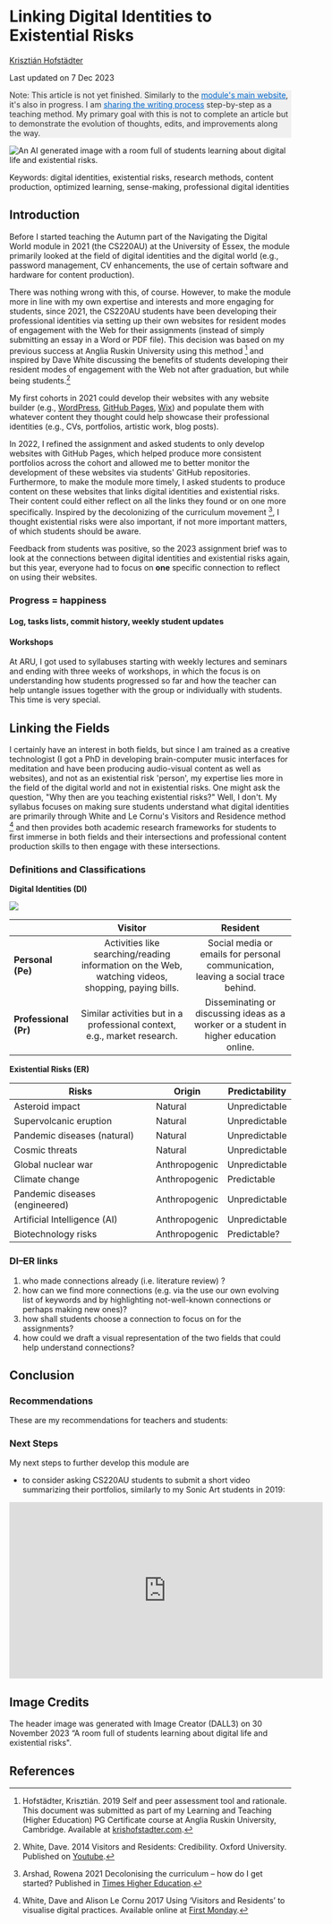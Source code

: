 <!--
## Tasks
  - centered images if not full width
- can I address the students with 'you' here?
- can I then recontextualize it for a research paper?
- can I see previous version of the website in the browser using GitHub?
  - can I ask via survey for feedback from
    - all students since 2021 
    - staff at Essex or elsewhere
-->

# Linking Digital Identities to Existential Risks
<!-- could it be the research question e.g. how to link ... ? -->

[Krisztián Hofstädter](https://krishofstadter.com/)

Last updated on 7 Dec 2023 <!-- to amend every time the file is updated -->

<p style="background-color: #f0f0f0; color: #333;">Note: This article is not yet finished. Similarly to the <a href="https://navigatingthedigitalworld.com/" style="color:#0066cc;">module's main website</a>, it's also in progress. I am <a href="https://github.com/khofstadter/CS220AU-DP/commits/main/index.md" style="color:#0066cc;">sharing the writing process</a> step-by-step as a teaching method. My primary goal with this is not to complete an article but to demonstrate the evolution of thoughts, edits, and improvements along the way.</p>

![An AI generated image with a room full of students learning about digital life and existential risks.](assets/img/2023-11-30-students-digital-life-existential-risks-bing-dalle.jpg)

Keywords: digital identities, existential risks, research methods, content production, optimized learning, sense-making, professional digital identities

## Introduction
Before I started teaching the Autumn part of the Navigating the Digital World module in 2021 (the CS220AU) at the University of Essex, the module primarily looked at the field of digital identities and the digital world (e.g., password management, CV enhancements, the use of certain software and hardware for content production<!-- what else?-->).

<!-- explain that AU is more practical and SP more theoretical? -->

There was nothing wrong with this, of course. However, to make the module more in line with my own expertise and interests and more engaging for students, since 2021, the CS220AU students have been developing their professional identities via setting up their own websites for resident modes of engagement with the Web for their assignments (instead of simply submitting an essay in a Word or PDF file). This decision was based on my previous success at Anglia Ruskin University using this method [^Hofstadter2019SelfAndPeerAssessmentToolAndRationale] and inspired by Dave White discussing the benefits of students developing their resident modes of engagement with the Web not after graduation, but while being students.[^DaveWhite] 

[^Hofstadter2019SelfAndPeerAssessmentToolAndRationale]: Hofstädter, Krisztián. 2019 Self and peer assessment tool and rationale. This document was submitted as part of my Learning and Teaching (Higher Education) PG Certificate course at Anglia Ruskin University, Cambridge. Available at [krishofstadter.com](https://krishofstadter.com/assets/docs/Hofstadter2019SelfAndPeerAssessmentToolAndRationale.pdf).

[^DaveWhite]: White, Dave. 2014 Visitors and Residents: Credibility. Oxford University. Published on [Youtube](https://www.youtube.com/watch?v=kO569eknM6U). 

My first cohorts in 2021 could develop their websites with any website builder (e.g., [WordPress](https://wordpress.org/), [GitHub Pages](https://pages.github.com/), [Wix](https://www.wix.com/)) and populate them with whatever content they thought could help showcase their professional identities (e.g., CVs, portfolios, artistic work, blog posts). <!-- I could help them with WordPress and GitHub Pages. Actually they all had to have a GitHub account, but the website didn't have to be with GitHub. -->

In 2022, I refined the assignment and asked students to only develop websites with GitHub Pages, which helped produce more consistent portfolios across the cohort <!-- which then is easier to mark --> and allowed me to better monitor the development of these websites via students' GitHub repositories. Furthermore, to make the module more timely, I asked students to produce content on these websites that links digital identities and existential risks. Their content could either reflect on all the links they found or on one more specifically. Inspired by the decolonizing of the curriculum movement<!-- it's not a movement, what is it --> [^decolonize], I thought existential risks were also important, if not more important matters, of which students should be aware.

[^decolonize]: Arshad, Rowena 2021 Decolonising the curriculum – how do I get started? Published in [Times Higher Education](https://www.timeshighereducation.com/campus/decolonising-curriculum-how-do-i-get-started).


Feedback from students was positive, so the 2023 assignment brief was to look at the connections between digital identities and existential risks again, but this year, everyone had to focus on **one** specific connection to reflect on using their websites.

<!--  add a brief summary of what the article will cover -->

### Progress = happiness
#### Log, tasks lists, commit history, weekly student updates
<!-- the importance of keeping check of each others work via logs, task lists, and weekly updates at the start of each class from week 3 onwards -->
#### Workshops
At ARU, I got used to syllabuses starting with weekly lectures and seminars and ending with three weeks of workshops, in which the focus is on understanding how students progressed so far and how the teacher can help untangle issues together with the group or individually with students. This time is very special. <!-- reference to Richard, CMT, ARU -->

## Linking the Fields
I certainly have an interest in both fields, but since I am trained as a creative technologist (I got a PhD in developing brain-computer music interfaces for meditation and have been producing audio-visual content as well as websites), and not as an existential risk 'person', my expertise lies more in the field of the digital world and not in existential risks. One might ask the question, "Why then are you teaching existential risks?" Well, I don't. My syllabus focuses on making sure students understand what digital identities are primarily through White and Le Cornu's Visitors and Residence method [^DaveWhite2] and then provides both academic research frameworks for students to first immerse in both fields and their intersections<!-- APM--> and professional content production skills <!-- GitHub, Markdown, writing and audio-visual --> to then engage with these intersections.<!-- I distinguish between these two -->  <!-- What are the A/Ds of not being an expert in existential risks? Do the disadvantages make me fell uncomfortable? -->

[^DaveWhite2]: White, Dave and Alison Le Cornu 2017 Using ‘Visitors and Residents’ to visualise digital practices. Available online at [First Monday](https://firstmonday.org/ojs/index.php/fm/article/view/7802). 

### Definitions and Classifications

**Digital Identities (DI)**

![](assets/img/vr-map-plain.svg)

|                 | Visitor                                                                                                      | Resident                                                                           |
|-----------------|:-----------------------------------------------------------------------------------------------------------:|:----------------------------------------------------------------------------------:|
| **Personal (Pe)**    | Activities like searching/reading information on the Web, watching videos, shopping, paying bills.          | Social media or emails for personal communication, leaving a social trace behind.  |
| **Professional (Pr)** | Similar activities but in a professional context, e.g., market research.                                    | Disseminating or discussing ideas as a worker or a student in higher education online.   |


**Existential Risks (ER)**

| Risks                        | Origin        | Predictability |
| ---------------------------- | ------------- | -------------- |
| Asteroid impact              | Natural       | Unpredictable  |
| Supervolcanic eruption       | Natural       | Unpredictable  |
| Pandemic diseases (natural)  | Natural       | Unpredictable  |
| Cosmic threats               | Natural       | Unpredictable  |
| Global nuclear war           | Anthropogenic | Unpredictable  |
| Climate change               | Anthropogenic | Predictable    |
| Pandemic diseases (engineered)| Anthropogenic | Unpredictable  |
| Artificial Intelligence (AI) | Anthropogenic | Unpredictable  |
| Biotechnology risks          | Anthropogenic | Predictable?   |


### DI–ER links
1. who made connections already (i.e. literature review) ?
2. how can we find more connections (e.g. via the use our own evolving list of keywords and by highlighting not-well-known connections or perhaps making new ones)?
3. how shall students choose a connection to focus on for the assignments? <!-- they should find something they are interested in, as this interest will (or should) help create a momentum/drive to progress with the assignment. -->
4. how could we draft a visual representation of the two fields that could help understand connections?

## Conclusion
### Recommendations
These are my recommendations for teachers and students: 

### Next Steps
My next steps to further develop this module are 

- to consider asking CS220AU students to submit a short video summarizing their portfolios, similarly to my Sonic Art students in 2019:

<iframe width="560" height="315" src="https://www.youtube.com/embed/4zAcHPiUrxs?si=xCvCaAvI3LvJ49s1" title="YouTube video player" frameborder="0" allow="accelerometer; autoplay; clipboard-write; encrypted-media; gyroscope; picture-in-picture; web-share" allowfullscreen></iframe> <!-- todo code on https://navigatingthedigitalworld.com/docs/digital-identities page for embedding full width video -->

## Image Credits
The header image was generated with Image Creator (DALL3) on 30 November 2023 “A room full of students learning about digital life and existential risks".

## References
